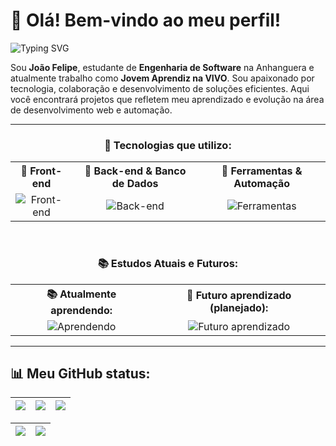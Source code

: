 # 👋 Olá! Bem-vindo ao meu perfil!

![Typing SVG](https://readme-typing-svg.herokuapp.com?color=%2310A1E8&size=24&center=false&lines=Desenvolvedor+em+evolu%C3%A7%C3%A3o!;Apaixonado+por+tecnologia!;Bem-vindo+ao+meu+perfil!)

Sou **João Felipe**, estudante de **Engenharia de Software** na Anhanguera e atualmente trabalho como **Jovem Aprendiz na VIVO**. Sou apaixonado por tecnologia, colaboração e desenvolvimento de soluções eficientes. Aqui você encontrará projetos que refletem meu aprendizado e evolução na área de desenvolvimento web e automação.

---

<div align="center">

### 🚀 Tecnologias que utilizo:
<table style="display: block;">
  <tr>
    <th>🔹 Front-end</th>
    <th>🔹 Back-end & Banco de Dados</th>
    <th>🔹 Ferramentas & Automação</th>
  </tr>
  <tr>
    <td align="center">
      <img src="https://skillicons.dev/icons?i=html,css,bootstrap,js" alt="Front-end">
    </td>
    <td align="center">
      <img src="https://skillicons.dev/icons?i=python,django,sqlite,nodejs" alt="Back-end">
    </td>
    <td align="center">
      <img src="https://skillicons.dev/icons?i=git,selenium,postman,linux" alt="Ferramentas">
    </td>
  </tr>
</table>

<br>

### 📚 Estudos Atuais e Futuros:
<table style="display: block;">
  <tr>
    <th>📚 Atualmente aprendendo:</th>
    <th>🎯 Futuro aprendizado (planejado):</th>
  </tr>
  <tr>
    <td align="center">
      <img src="https://skillicons.dev/icons?i=react,nodejs,sqlite,postman,linux" alt="Aprendendo">
    </td>
    <td align="center">
      <img src="https://skillicons.dev/icons?i=docker,fastapi,java,tailwind" alt="Futuro aprendizado">
    </td>
  </tr>
</table>

</div>

---

## 📊 Meu GitHub status:
| ![](http://github-profile-summary-cards.vercel.app/api/cards/stats?username=J0A0F3L1P3&theme=nord_dark) | ![](https://github-readme-stats.vercel.app/api/top-langs/?username=J0A0F3L1P3&layout=compact&langs_count=6&theme=nord) | ![](http://github-profile-summary-cards.vercel.app/api/cards/repos-per-language?username=J0A0F3L1P3&hide=Html&theme=nord_dark) |
| :-: | :-: | :-: |

| ![](http://github-profile-summary-cards.vercel.app/api/cards/profile-details?username=J0A0F3L1P3&theme=nord_dark) | ![](https://github-readme-streak-stats.herokuapp.com/?user=J0A0F3L1P3&date_format=M%20j%5B%2C%20Y%5D&background=2D3742&stroke=2D3742&ring=6bbbca&fire=6bbbca&currStreakNum=fff&sideNums=6bbbca&currStreakLabel=6bbbca&sideLabels=fff&dates=fff) |
| :-: | :-: |

